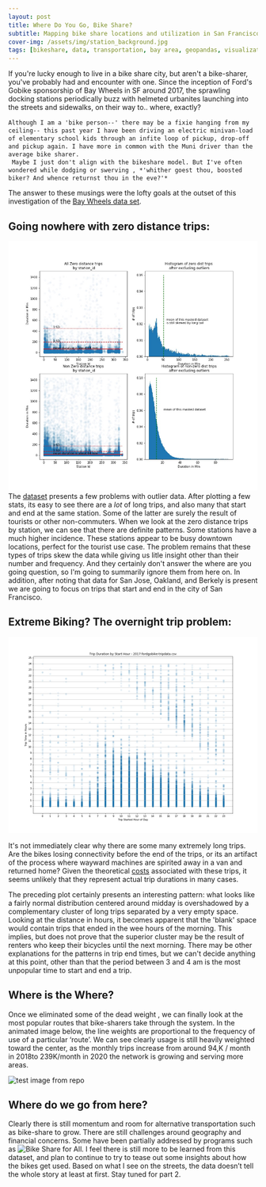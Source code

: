 ```yaml
---
layout: post
title: Where Do You Go, Bike Share?
subtitle: Mapping bike share locations and utilization in San Francisco
cover-img: /assets/img/station_background.jpg
tags: [bikeshare, data, transportation, bay area, geopandas, visualization]
---
```


If you're lucky enough to live in a bike share city, but aren't a bike-sharer, you've probably had and encounter with one. Since the inception of Ford's Gobike sponsorship of Bay Wheels in SF around 2017, the sprawling docking stations periodically buzz with helmeted urbanites launching into the streets and sidewalks, on their way to.. where, exactly?
 
    Although I am a 'bike person--' there may be a fixie hanging from my ceiling-- this past year I have been driving an electric minivan-load of elementary school kids through an infite loop of pickup, drop-off and pickup again. I have more in common with the Muni driver than the average bike sharer. 
     Maybe I just don't align with the bikeshare model. But I've often wondered while dodging or swerving , *'whither goest thou, boosted biker? And whence returnst thou in the eve?'*
The answer to these musings were the lofty goals at the outset of this investigation of the [Bay Wheels data set](https://www.lyft.com/bikes/bay-wheels/system-data).
   

## Going nowhere with zero distance trips: 
![zero dist trips ](/assets/img/eda_zero_dist_trips.jpg)
The [dataset](https://www.lyft.com/bikes/bay-wheels/system-data) presents a few problems with outlier data. After plotting a few stats, its easy to see there are a *lot* of long trips, and also many that start and end at the same station. Some of the latter are surely the result of tourists or other non-commuters. When we look at the zero distance trips by station, we can see that there are definite patterns. Some stations have a much higher incidence. These stations appear to be busy downtown locations, perfect for the tourist use case. The problem remains that these types of trips skew the data while giving us litle insight other than their number and frequency. And they certainly don't answer the where are you going question, so I'm going to summarily ignore them from here on. In addition, after noting that data for San Jose, Oakland, and Berkely is present we are going to focus on trips that start and end in the city of San Francisco.

## Extreme Biking? The overnight trip problem:


![test image from repo](/assets/img/duration_stats.jpg)

It's not immediately clear why there are some many extremely long trips. Are the bikes losing connectivity before the end of the trips, or its an artifact of the process where wayward machines are spirited away in a van and returned home? Given the theoretical [costs](https://www.lyft.com/bikes/bay-wheels/pricing) associated with these trips, it seems unlikely that they represent actual trip durations in many cases.




 The preceding plot certainly presents an interesting pattern: what looks like a fairly normal distribution centered around midday is overshadowed by a complementary cluster of long trips separated by a very empty space.
Looking at the distance in hours, it becomes apparent that the 'blank' space would contain trips that ended in the wee hours of the morning. This implies, but does not prove that the superior cluster may be the result of renters who keep their bicycles until the next morning. There may be other explanations for the patterns in trip end times, but we can't decide anything at this point, other than that the period between 3 and 4 am is the most unpopular time to start and end a trip. 

## Where is the Where?

Once we eliminated some of the dead weight , we can finally look at the most popular routes that bike-sharers take through the system. In the animated image below, the line weights are proportional to the frequency of use of a particular ‘route’. We can see clearly usage is still heavily weighted toward the center,  as the monthly trips increase from around 94,K  / month in 2018to 239K/month  in 2020 the network is growing and serving more areas. 

![test image from repo](/assets/img/baywheels2017-29_final.gif)

## Where do we go from here? 

Clearly there is still momentum and room for alternative transportation such as bike-share to grow. There are still challenges around geography and financial concerns. Some have been partially addressed by programs such as ![Bike Share for All](https://www.lyft.com/bikes/bay-wheels/bike-share-for-all). I feel there is still more to be learned from this dataset, and plan to continue to try to tease out some insights about how the bikes get used. Based on what I see on the streets, the data doesn’t tell the whole story at least at first. Stay tuned for  part 2. 
